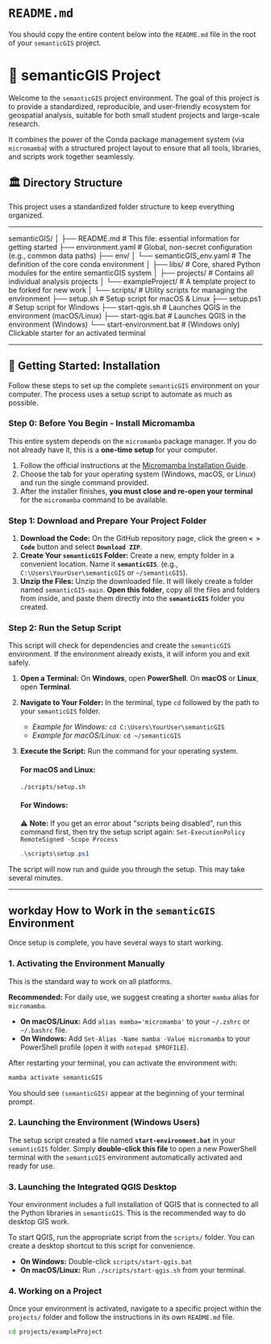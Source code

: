 # `README.md`

You should copy the entire content below into the `README.md` file in the root of your `semanticGIS` project.


# 🌳 semanticGIS Project

Welcome to the `semanticGIS` project environment. The goal of this project is to provide a standardized, reproducible, and user-friendly ecosystem for geospatial analysis, suitable for both small student projects and large-scale research.

It combines the power of the Conda package management system (via `micromamba`) with a structured project layout to ensure that all tools, libraries, and scripts work together seamlessly.



## 🏛️ Directory Structure

This project uses a standardized folder structure to keep everything organized.

---


semanticGIS/
│
├── README.md                # This file: essential information for getting started
├── environment.yaml         # Global, non-secret configuration (e.g., common data paths)
├── env/
│   └── semanticGIS_env.yaml   # The definition of the core conda environment
│
├── libs/                    # Core, shared Python modules for the entire semanticGIS system
│
├── projects/                # Contains all individual analysis projects
│   └── exampleProject/      # A template project to be forked for new work
│
└── scripts/                 # Utility scripts for managing the environment
    ├── setup.sh             # Setup script for macOS & Linux
    ├── setup.ps1            # Setup script for Windows
    ├── start-qgis.sh        # Launches QGIS in the environment (macOS/Linux)
    ├── start-qgis.bat       # Launches QGIS in the environment (Windows)
    └── start-environment.bat # (Windows only) Clickable starter for an activated terminal


---

## 🚀 Getting Started: Installation

Follow these steps to set up the complete `semanticGIS` environment on your computer. The process uses a setup script to automate as much as possible.

### **Step 0: Before You Begin - Install Micromamba**

This entire system depends on the `micromamba` package manager. If you do not already have it, this is a **one-time setup** for your computer.

1.  Follow the official instructions at the [Micromamba Installation Guide](https://mamba.readthedocs.io/en/latest/installation/micromamba-installation.html).
2.  Choose the tab for your operating system (Windows, macOS, or Linux) and run the single command provided.
3.  After the installer finishes, **you must close and re-open your terminal** for the `micromamba` command to be available.

### **Step 1: Download and Prepare Your Project Folder**

1.  **Download the Code:** On the GitHub repository page, click the green **`< > Code`** button and select **`Download ZIP`**.
2.  **Create Your `semanticGIS` Folder:** Create a new, empty folder in a convenient location. Name it **`semanticGIS`**. (e.g., `C:\Users\YourUser\semanticGIS` or `~/semanticGIS`).
3.  **Unzip the Files:** Unzip the downloaded file. It will likely create a folder named `semanticGIS-main`. **Open this folder**, copy all the files and folders from inside, and paste them directly into the **`semanticGIS`** folder you created.

### **Step 2: Run the Setup Script**

This script will check for dependencies and create the `semanticGIS` environment. If the environment already exists, it will inform you and exit safely.

1.  **Open a Terminal:** On **Windows**, open **PowerShell**. On **macOS** or **Linux**, open **Terminal**.
2.  **Navigate to Your Folder:** In the terminal, type `cd` followed by the path to your `semanticGIS` folder.
    * *Example for Windows:* `cd C:\Users\YourUser\semanticGIS`
    * *Example for macOS/Linux:* `cd ~/semanticGIS`
3.  **Execute the Script:** Run the command for your operating system.

    #### **For macOS and Linux:**
    ```bash
    ./scripts/setup.sh
    ```

    #### **For Windows:**
    ⚠️ **Note:** If you get an error about "scripts being disabled", run this command first, then try the setup script again:
    `Set-ExecutionPolicy RemoteSigned -Scope Process`
    ```powershell
    .\scripts\setup.ps1
    ```
The script will now run and guide you through the setup. This may take several minutes.

---

##  workday How to Work in the `semanticGIS` Environment

Once setup is complete, you have several ways to start working.

### **1. Activating the Environment Manually**

This is the standard way to work on all platforms.

**Recommended:** For daily use, we suggest creating a shorter `mamba` alias for `micromamba`.
* **On macOS/Linux:** Add `alias mamba='micromamba'` to your `~/.zshrc` or `~/.bashrc` file.
* **On Windows:** Add `Set-Alias -Name mamba -Value micromamba` to your PowerShell profile (open it with `notepad $PROFILE`).

After restarting your terminal, you can activate the environment with:
```bash
mamba activate semanticGIS
```
You should see `(semanticGIS)` appear at the beginning of your terminal prompt.

### **2. Launching the Environment (Windows Users)**

The setup script created a file named **`start-environment.bat`** in your `semanticGIS` folder. Simply **double-click this file** to open a new PowerShell terminal with the `semanticGIS` environment automatically activated and ready for use.

### **3. Launching the Integrated QGIS Desktop**

Your environment includes a full installation of QGIS that is connected to all the Python libraries in `semanticGIS`. This is the recommended way to do desktop GIS work.

To start QGIS, run the appropriate script from the `scripts/` folder. You can create a desktop shortcut to this script for convenience.

* **On Windows:** Double-click `scripts/start-qgis.bat`
* **On macOS/Linux:** Run `./scripts/start-qgis.sh` from your terminal.

### **4. Working on a Project**

Once your environment is activated, navigate to a specific project within the `projects/` folder and follow the instructions in its own `README.md` file.

```bash
cd projects/exampleProject
```
```
